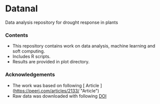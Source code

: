 # Datanal
Data analysis repository for drought response in plants

### Contents
* This repository contains work on data analysis, machine learning and soft computing.
* Includes R scripts.
* Results are provided in plot directory.

### Acknowledgements

* The work was based on following [ Article ] (https://peerj.com/articles/2133/ "Article")
* Raw data was downloaded with following [ DOI ](10.7717/peerj.2133/supp-1 "DOI")
